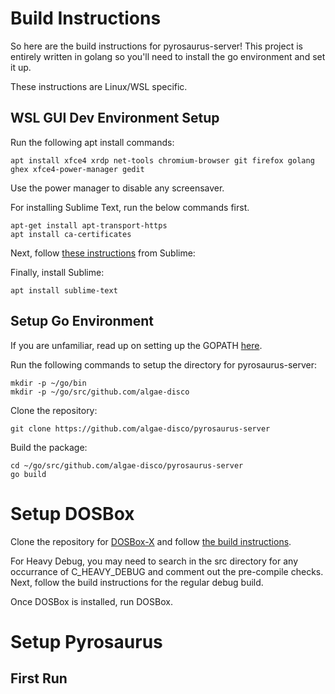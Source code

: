 # Build Instructions
So here are the build instructions for pyrosaurus-server! This project is entirely written in golang so you'll need to install the go environment and set it up.

These instructions are Linux/WSL specific.

## WSL GUI Dev Environment Setup
Run the following apt install commands:
```
apt install xfce4 xrdp net-tools chromium-browser git firefox golang ghex xfce4-power-manager gedit
```

Use the power manager to disable any screensaver.

For installing Sublime Text, run the below commands first.
```
apt-get install apt-transport-https
apt install ca-certificates
```

Next, follow [these instructions](https://www.sublimetext.com/docs/linux_repositories.html) from Sublime:

Finally, install Sublime:
```
apt install sublime-text
```

## Setup Go Environment
If you are unfamiliar, read up on setting up the GOPATH [here](https://go.dev/doc/gopath_code).

Run the following commands to setup the directory for pyrosaurus-server:
```
mkdir -p ~/go/bin
mkdir -p ~/go/src/github.com/algae-disco
```

Clone the repository:
```
git clone https://github.com/algae-disco/pyrosaurus-server
```

Build the package:
```
cd ~/go/src/github.com/algae-disco/pyrosaurus-server
go build
```

# Setup DOSBox

Clone the repository for [DOSBox-X](https://github.com/joncampbell123/dosbox-x) and follow [the build instructions](https://github.com/joncampbell123/dosbox-x/blob/master/BUILD.md).

For Heavy Debug, you may need to search in the src directory for any occurrance of C_HEAVY_DEBUG and comment out the pre-compile checks. Next, follow the build instructions for the regular debug build.

Once DOSBox is installed, run DOSBox.



# Setup Pyrosaurus

## First Run

